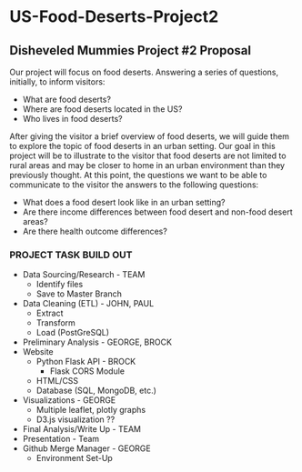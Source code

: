 # US-Food-Deserts-Project2

## Disheveled Mummies Project #2 Proposal
Our project will focus on food deserts. Answering a series of questions, initially, to inform visitors:
* What are food deserts?
* Where are food deserts located in the US?
* Who lives in food deserts?
 
After giving the visitor a brief overview of food deserts, we will guide them to explore the topic of food deserts in an urban setting. Our goal in this project will be to illustrate to the visitor that food deserts are not limited to rural areas and may be closer to home in an urban environment than they previously thought. At this point, the questions we want to be able to communicate to the visitor the answers to the following questions:
* What does a food desert look like in an urban setting?
* Are there income differences between food desert and non-food desert areas?
* Are there health outcome differences?

### PROJECT TASK BUILD OUT
* Data Sourcing/Research - TEAM
  * Identify files
  * Save to Master Branch
* Data Cleaning (ETL) - JOHN, PAUL
  * Extract
  * Transform
  * Load (PostGreSQL)
* Preliminary Analysis - GEORGE, BROCK
* Website
  * Python Flask API - BROCK
    * Flask CORS Module
  * HTML/CSS
  * Database (SQL, MongoDB, etc.) 
* Visualizations - GEORGE
  * Multiple leaflet, plotly graphs
  * D3.js visualization ?? 
* Final Analysis/Write Up - TEAM
* Presentation - Team
* Github Merge Manager - GEORGE
  * Environment Set-Up